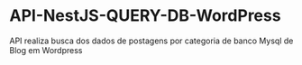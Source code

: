 # API-NestJS-QUERY-DB-WordPress
API realiza busca dos dados de postagens por categoria de banco Mysql de Blog em Wordpress
